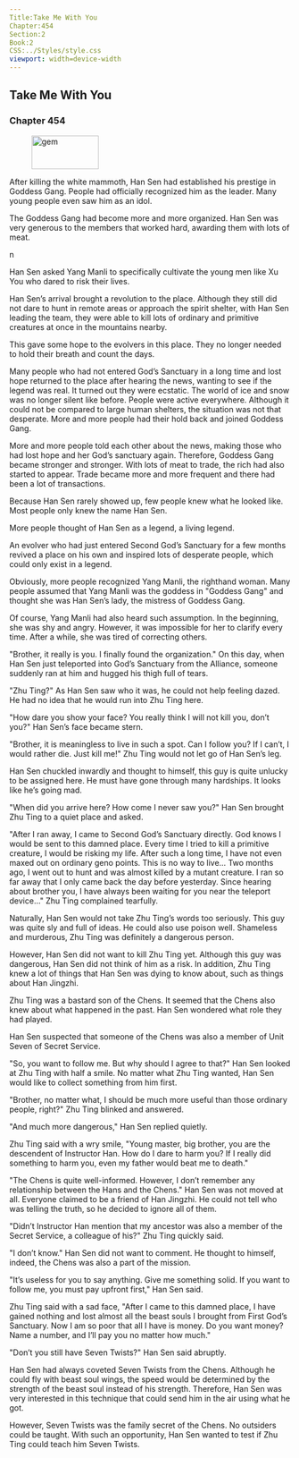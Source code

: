 ```yaml
---
Title:Take Me With You 
Chapter:454 
Section:2 
Book:2 
CSS:../Styles/style.css 
viewport: width=device-width
---
```

  
## Take Me With You
### Chapter 454
  
<figure>
	<img src="../Images/gem.gif" alt="gem" id="gem" width="120" height="60" />
</figure>
  

  
After killing the white mammoth, Han Sen had established his prestige in Goddess Gang. People had officially recognized him as the leader. Many young people even saw him as an idol.

The Goddess Gang had become more and more organized. Han Sen was very generous to the members that worked hard, awarding them with lots of meat.

n

Han Sen asked Yang Manli to specifically cultivate the young men like Xu You who dared to risk their lives.

Han Sen’s arrival brought a revolution to the place. Although they still did not dare to hunt in remote areas or approach the spirit shelter, with Han Sen leading the team, they were able to kill lots of ordinary and primitive creatures at once in the mountains nearby.

This gave some hope to the evolvers in this place. They no longer needed to hold their breath and count the days.

Many people who had not entered God’s Sanctuary in a long time and lost hope returned to the place after hearing the news, wanting to see if the legend was real. It turned out they were ecstatic. The world of ice and snow was no longer silent like before. People were active everywhere. Although it could not be compared to large human shelters, the situation was not that desperate. More and more people had their hold back and joined Goddess Gang.

More and more people told each other about the news, making those who had lost hope and her God’s sanctuary again. Therefore, Goddess Gang became stronger and stronger. With lots of meat to trade, the rich had also started to appear. Trade became more and more frequent and there had been a lot of transactions.

Because Han Sen rarely showed up, few people knew what he looked like. Most people only knew the name Han Sen.

More people thought of Han Sen as a legend, a living legend.

An evolver who had just entered Second God’s Sanctuary for a few months revived a place on his own and inspired lots of desperate people, which could only exist in a legend.

Obviously, more people recognized Yang Manli, the righthand woman. Many people assumed that Yang Manli was the goddess in "Goddess Gang" and thought she was Han Sen’s lady, the mistress of Goddess Gang.

Of course, Yang Manli had also heard such assumption. In the beginning, she was shy and angry. However, it was impossible for her to clarify every time. After a while, she was tired of correcting others.

"Brother, it really is you. I finally found the organization." On this day, when Han Sen just teleported into God’s Sanctuary from the Alliance, someone suddenly ran at him and hugged his thigh full of tears.

"Zhu Ting?" As Han Sen saw who it was, he could not help feeling dazed. He had no idea that he would run into Zhu Ting here.

"How dare you show your face? You really think I will not kill you, don’t you?" Han Sen’s face became stern.

"Brother, it is meaningless to live in such a spot. Can I follow you? If I can’t, I would rather die. Just kill me!" Zhu Ting would not let go of Han Sen’s leg.

Han Sen chuckled inwardly and thought to himself, this guy is quite unlucky to be assigned here. He must have gone through many hardships. It looks like he’s going mad.

"When did you arrive here? How come I never saw you?" Han Sen brought Zhu Ting to a quiet place and asked.

"After I ran away, I came to Second God’s Sanctuary directly. God knows I would be sent to this damned place. Every time I tried to kill a primitive creature, I would be risking my life. After such a long time, I have not even maxed out on ordinary geno points. This is no way to live… Two months ago, I went out to hunt and was almost killed by a mutant creature. I ran so far away that I only came back the day before yesterday. Since hearing about brother you, I have always been waiting for you near the teleport device…" Zhu Ting complained tearfully.

Naturally, Han Sen would not take Zhu Ting’s words too seriously. This guy was quite sly and full of ideas. He could also use poison well. Shameless and murderous, Zhu Ting was definitely a dangerous person.

However, Han Sen did not want to kill Zhu Ting yet. Although this guy was dangerous, Han Sen did not think of him as a risk. In addition, Zhu Ting knew a lot of things that Han Sen was dying to know about, such as things about Han Jingzhi.

Zhu Ting was a bastard son of the Chens. It seemed that the Chens also knew about what happened in the past. Han Sen wondered what role they had played.

Han Sen suspected that someone of the Chens was also a member of Unit Seven of Secret Service.

"So, you want to follow me. But why should I agree to that?" Han Sen looked at Zhu Ting with half a smile. No matter what Zhu Ting wanted, Han Sen would like to collect something from him first.

"Brother, no matter what, I should be much more useful than those ordinary people, right?" Zhu Ting blinked and answered.

"And much more dangerous," Han Sen replied quietly.

Zhu Ting said with a wry smile, "Young master, big brother, you are the descendent of Instructor Han. How do I dare to harm you? If I really did something to harm you, even my father would beat me to death."

"The Chens is quite well-informed. However, I don’t remember any relationship between the Hans and the Chens." Han Sen was not moved at all. Everyone claimed to be a friend of Han Jingzhi. He could not tell who was telling the truth, so he decided to ignore all of them.

"Didn’t Instructor Han mention that my ancestor was also a member of the Secret Service, a colleague of his?" Zhu Ting quickly said.

"I don’t know." Han Sen did not want to comment. He thought to himself, indeed, the Chens was also a part of the mission.

"It’s useless for you to say anything. Give me something solid. If you want to follow me, you must pay upfront first," Han Sen said.

Zhu Ting said with a sad face, "After I came to this damned place, I have gained nothing and lost almost all the beast souls I brought from First God’s Sanctuary. Now I am so poor that all I have is money. Do you want money? Name a number, and I’ll pay you no matter how much."

"Don’t you still have Seven Twists?" Han Sen said abruptly.

Han Sen had always coveted Seven Twists from the Chens. Although he could fly with beast soul wings, the speed would be determined by the strength of the beast soul instead of his strength. Therefore, Han Sen was very interested in this technique that could send him in the air using what he got.

However, Seven Twists was the family secret of the Chens. No outsiders could be taught. With such an opportunity, Han Sen wanted to test if Zhu Ting could teach him Seven Twists.